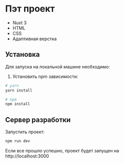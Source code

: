 # Пэт проект

+ Nuxt 3
+ HTML
+ CSS
+ Адаптивная верстка

## Установка

Для запуска на локальной машине необходимо:
1. Установить npm зависимости:

```bash
# yarn
yarn install

# npm
npm install
```

## Сервер разработки

Запустить проект:
```bash
npm run dev
```

Если все прошло успешно, проект будет запущен на http://localhost:3000



